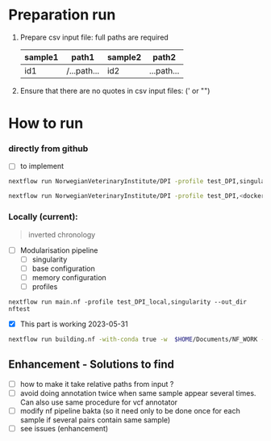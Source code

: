 # Preparation run

1. Prepare csv input file: full paths are required

   | sample1 | path1       | sample2 | path2      |
   | ------- | ----------- | ------- | ---------- |
   | id1     | /...path... | id2     | ...path... |

2. Ensure that there are no quotes in csv input files: (' or "")

# How to run

### directly from github

- [ ] to implement

```bash
nextflow run NorwegianVeterinaryInstitute/DPI -profile test_DPI,singularity --out_dir nftest

nextflow run NorwegianVeterinaryInstitute/DPI -profile test_DPI,<docker/singularity/conda> --out_dir <OUTDIR>
```

### Locally (current):

> inverted chronology

- [ ] Modularisation pipeline
  - [ ] singularity
  - [ ] base configuration
  - [ ] memory configuration
  - [ ] profiles

```
nextflow run main.nf -profile test_DPI_local,singularity --out_dir nftest
```

- [x] This part is working 2023-05-31

```bash
nextflow run building.nf -with-conda true -w  $HOME/Documents/NF_WORK -resume
```

## Enhancement - Solutions to find

- [ ] how to make it take relative paths from input ?
- [ ] avoid doing annotation twice when same sample appear several times. Can also use same procedure for vcf annotator
- [ ] modify nf pipeline bakta (so it need only to be done once for each sample if several pairs contain same sample)
- [ ] see issues (enhancement)
